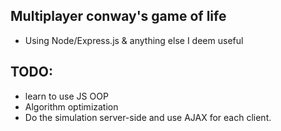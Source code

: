 ## Multiplayer conway's game of life
- Using Node/Express.js & anything else I deem useful

## TODO:
- learn to use JS OOP
- Algorithm optimization
- Do the simulation server-side and use AJAX for each client.
